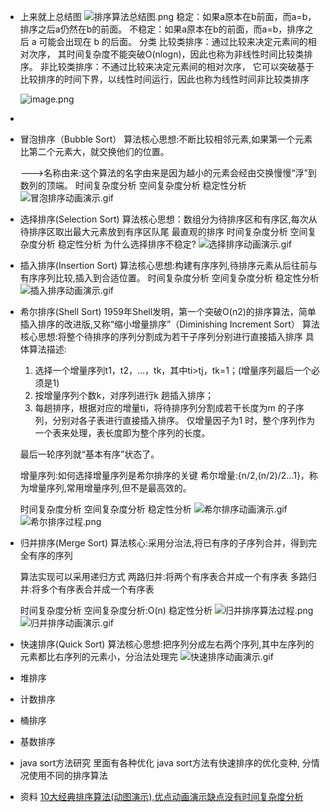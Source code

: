 - 上来就上总结图
  ![排序算法总结图.png](../assets/排序算法总结图_1654564811436_0.png)
  稳定：如果a原本在b前面，而a=b，排序之后a仍然在b的前面。
  不稳定：如果a原本在b的前面，而a=b，排序之后 a 可能会出现在 b 的后面。
  分类
  比较类排序：通过比较来决定元素间的相对次序，
  其时间复杂度不能突破O(nlogn)，因此也称为非线性时间比较类排序。
  非比较类排序：不通过比较来决定元素间的相对次序，
  它可以突破基于比较排序的时间下界，以线性时间运行，因此也称为线性时间非比较类排序
  
  ![image.png](../assets/image_1654565286912_0.png)
-
- 冒泡排序（Bubble Sort）
  算法核心思想:不断比较相邻元素,如果第一个元素比第二个元素大，就交换他们的位置。
  
  --->名称由来:这个算法的名字由来是因为越小的元素会经由交换慢慢“浮”到数列的顶端。
  时间复杂度分析
  空间复杂度分析 
  稳定性分析
  ![冒泡排序动画演示.gif](../assets/冒泡排序动画演示_1654565756444_0.gif)
- 选择排序(Selection Sort)
  算法核心思想：数组分为待排序区和有序区,每次从待排序区取出最大元素放到有序区队尾
  最直观的排序
  时间复杂度分析
  空间复杂度分析
  稳定性分析
  为什么选择排序不稳定?
  ![选择排序动画演示.gif](../assets/选择排序动画演示_1654567250160_0.gif)
- 插入排序(Insertion Sort)
  算法核心思想:构建有序序列,待排序元素从后往前与有序序列比较,插入到合适位置。
  时间复杂度分析
  空间复杂度分析
  稳定性分析
  ![插入排序动画演示.gif](../assets/插入排序动画演示_1654568057623_0.gif)
- 希尔排序(Shell Sort)
  1959年Shell发明，第一个突破O(n2)的排序算法，简单插入排序的改进版,又称“缩小增量排序”（Diminishing Increment Sort）
  算法核心思想:将整个待排序的序列分割成为若干子序列分别进行直接插入排序
  具体算法描述:
  1. 选择一个增量序列t1，t2，…，tk，其中ti>tj，tk=1；(增量序列最后一个必须是1)
  2. 按增量序列个数k，对序列进行k 趟插入排序；
  3. 每趟排序，根据对应的增量ti，将待排序列分割成若干长度为m 的子序列，分别对各子表进行直接插入排序。
  仅增量因子为1 时，整个序列作为一个表来处理，表长度即为整个序列的长度。
  
  最后一轮序列就“基本有序”状态了。
  
  增量序列:如何选择增量序列是希尔排序的关键
  希尔增量:{n/2,(n/2)/2...1}，称为增量序列,常用增量序列,但不是最高效的。
  
  时间复杂度分析
  空间复杂度分析
  稳定性分析
  ![希尔排序动画演示.gif](../assets/希尔排序动画演示_1654570181455_0.gif)
  ![希尔排序过程.png](../assets/希尔排序过程_1654573305957_0.png)
- 归并排序(Merge Sort)
  算法核心:采用分治法,将已有序的子序列合并，得到完全有序的序列
  
  算法实现可以采用递归方式
  两路归并:将两个有序表合并成一个有序表
  多路归并:将多个有序表合并成一个有序表
  
  时间复杂度分析
  空间复杂度分析:O(n)
  稳定性分析
  ![归并排序算法过程.png](../assets/image_1654586416219_0.png) 
  ![归并排序动画演示.gif](../assets/归并排序动画演示_1654575972210_0.gif)
- 快速排序(Quick Sort)
  算法核心思想:把序列分成左右两个序列,其中左序列的元素都比右序列的元素小，分治法处理完
  ![快速排序动画演示.gif](../assets/快速排序动画演示_1654586768966_0.gif)
- 堆排序
- 计数排序
- 桶排序
- 基数排序
- java sort方法研究
  里面有各种优化
  java sort方法有快速排序的优化变种,
  分情况使用不同的排序算法
- 资料
  [10大经典排序算法(动图演示),优点动画演示缺点没有时间复杂度分析](https://www.cnblogs.com/onepixel/p/7674659.html)